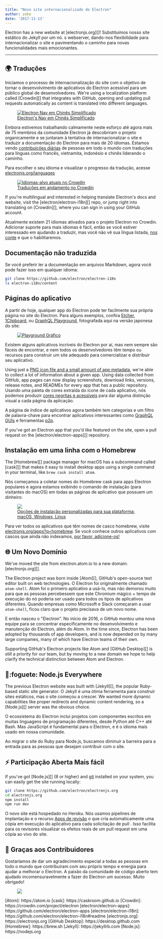 ```yaml
---
title: "Novo site internacionalizado do Electron"
author: zeke
date: '2017-11-13'
---
```


Electron has a new website at [electronjs.org][]! Substituímos nosso site estático do Jekyll por um nó. s webserver, dando-nos flexibilidade para internacionalizar o site e pavimentando o caminho para novas funcionalidades mais emocionantes.

---

## 🌍 Traduções

Iniciamos o processo de internacionalização do site com o objetivo de tornar o desenvolvimento de aplicativos do Electron acessível para um público global de desenvolvedores. We're using a localization platform called [Crowdin][] that integrates with GitHub, opening and updating pull requests automatically as content is translated into different languages.

<figure>
  <a href="https://electronjs.org/languages">
    <img src="https://user-images.githubusercontent.com/2289/32803530-a35ff774-c938-11e7-9b98-5c0cfb679d84.png" alt="Electron Nav em Chinês Simplificado">
    <figcaption>Electron's Nav em Chinês Simplificado</figcaption>
  </a>
</figure>

Embora estivemos trabalhando calmamente neste esforço até agora mais de 75 membros da comunidade Electron já descobriram o projeto organicamente e se juntaram à tentativa de internacionalizar o site e traduzir a documentação do Electron para mais de 20 idiomas. Estamos vendo [contribuições diárias](https://github.com/electron/electron-i18n/pulls?utf8=%E2%9C%93&q=is%3Apr%20author%3Aglotbot%20) de pessoas em todo o mundo com traduções para línguas como francês, vietnamita, indonésio e chinês liderando o caminho.

Para escolher o seu idioma e visualizar o progresso da tradução, acesse [electronjs.org/languages](https://electronjs.org/languages)

<figure>
  <a href="https://electronjs.org/languages">
    <img class="screenshot" src="https://user-images.githubusercontent.com/2289/32754734-e8e43c04-c886-11e7-9f34-f2da2bb4357b.png" alt="Idiomas-alvo atuais no Crowdin">
    <figcaption>Traduções em andamento no Crowdin</figcaption>
  </a>
</figure>

If you're multilingual and interested in helping translate Electron's docs and website, visit the [electron/electron-i18n][] repo, or jump right into translating on [Crowdin][], where you can sign in using your GitHub account.

Atualmente existem 21 idiomas ativados para o projeto Electron no Crowdin. Adicionar suporte para mais idiomas é fácil, então se você estiver interessado em ajudando a traduzir, mas você não vê sua língua listada, [nos conte](https://github.com/electron/electronjs.org/issues/new) e que o habilitaremos.

## Documentação não traduzida

Se você preferir ler a documentação em arquivos Markdown, agora você pode fazer isso em qualquer idioma:

```sh
git clone https://github.com/electron/electron-i18n
ls electron-i18n/content
```

## Páginas do aplicativo

A partir de hoje, qualquer app do Electron pode ter facilmente sua própria página no site do Electron. Para alguns exemplos, confira [Etcher](https://electronjs.org/apps/etcher), [1Clipboard](https://electronjs.org/apps/1clipboard), ou [GraphQL Playground](https://electronjs.org/apps/graphql-playground), fotografada aqui na versão japonesa do site:

<figure>
  <a href="https://electronjs.org/apps/graphql-playground">
    <img class="screenshot" src="https://user-images.githubusercontent.com/2289/32871096-f5043292-ca33-11e7-8d03-a6a157aa183d.png" alt="Playground Gráfico">
  </a>
</figure>

Existem alguns aplicativos incríveis do Electron por aí, mas nem sempre são fáceis de encontrar, e nem todos os desenvolvedores têm tempo ou recursos para construir um site adequado para comercializar e distribuir seu aplicativo.

Using just a [PNG icon file and a small amount of app metadata](https://github.com/electron/electron-apps/blob/master/contributing.md), we're able to collect a lot of information about a given app. Using data collected from GitHub, app pages can now display screenshots, download links, versions, release notes, and READMEs for every app that has a public repository. Usando uma paleta de cores extraída do ícone de cada aplicativo, nós podemos produzir [cores negritas e acessíveis](https://github.com/zeke/pick-a-good-color) para dar alguma distinção visual a cada página da aplicação.

A página de índice de aplicativos [](https://electronjs.org/apps) agora também tem categorias e um filtro de palavra-chave para encontrar aplicativos interessantes como [GraphQL GUIs](https://electronjs.org/apps?q=graphql) e ferramentas [p2p](https://electronjs.org/apps?q=graphql).

If you've got an Electron app that you'd like featured on the site, open a pull request on the [electron/electron-apps][] repository.

## Instalação em uma linha com o Homebrew

The [Homebrew][] package manager for macOS has a subcommand called [cask][] that makes it easy to install desktop apps using a single command in your terminal, like `brew cask install atom`.

Nós começamos a coletar nomes do Homebrew cask para apps Electron populares e agora estamos exibindo o comando de instalação (para visitantes do macOS) em todas as páginas de aplicativo que possuem um dinheiro:

<figure>
  <a href="https://electronjs.org/apps/dat">
   <img class="screenshot" src="https://user-images.githubusercontent.com/2289/32871246-c5ef6f2a-ca34-11e7-8eb4-3a5b93b91007.png">
   <figcaption>Opções de instalação personalizadas para sua plataforma: macOS, Windows, Linux</figcaption>
  </a>
</figure>

Para ver todos os aplicativos que têm nomes de casco homebrew, visite [electronjs.org/apps?q=homebrew](https://electronjs.org/apps?q=homebrew). Se você conhece outros aplicativos com cascos que ainda não indexamos, [por favor, adicione-os!](https://github.com/electron/electron-apps/blob/master/contributing.md)

## 🌐 Um Novo Domínio

We've moved the site from electron.atom.io to a new domain: [electronjs.org][].

The Electron project was born inside [Atom][], GitHub's open-source text editor built on web technologies. O Electron foi originalmente chamado `atom-shell`. Atom foi o primeiro aplicativo a usá-lo, mas não demorou muito para que as pessoas percebessem que este Chromium mágico + tempo de execução do nó poderia ser usado para todos os tipos de aplicativos diferentes. Quando empresas como Microsoft e Slack começaram a usar `atom-shell`, ficou claro que o projeto precisava de um novo nome.

E então nasceu o "Electron". No início de 2016, o GitHub montou uma nova equipe para se concentrar especificamente no desenvolvimento e manutenção do Electron, além do Atom. In the time since, Electron has been adopted by thousands of app developers, and is now depended on by many large companies, many of which have Electron teams of their own.

Supporting GitHub's Electron projects like Atom and [GitHub Desktop][] is still a priority for our team, but by moving to a new domain we hope to help clarify the technical distinction between Atom and Electron.

## 🐢:foguete: Node.js Everywhere

The previous Electron website was built with [Jekyll][], the popular Ruby-based static site generator. O Jekyll é uma ótima ferramenta para construir sites estáticos, mas o site começou a crescer. We wanted more dynamic capabilities like proper redirects and dynamic content rendering, so a [Node.js][] server was the obvious choice.

O ecossistema do Electron inclui projetos com componentes escritos em muitas linguagens de programação diferentes, desde Python até C++ até Bash. Mas JavaScript é fundamental para o Electron, e é o idioma mais usado em nossa comunidade.

Ao migrar o site do Ruby para Node.js, buscamos diminuir a barreira para a entrada para as pessoas que desejam contribuir com o site.

## ⚡ Participação Aberta Mais fácil

If you've got [Node.js][] (8 or higher) and [git](https://git-scm.org) installed on your system, you can easily get the site running locally:

```sh
git clone https://github.com/electron/electronjs.org
cd electronjs.org
npm install
npm run dev
```

O novo site está hospedado no Heroku. Nós usamos pipelines de implantação e o recurso [Apps de revisão](https://devcenter.heroku.com/articles/github-integration-review-apps) o que cria automaticamente uma cópia em execução do aplicativo para cada solicitação de pull . Isso facilita para os revisores visualizar os efeitos reais de um pull request em uma cópia ao vivo do site.

## 🙏 Graças aos Contribuidores

Gostaríamos de dar um agradecimento especial a todas as pessoas em todo o mundo que contribuíram com seu próprio tempo e energia para ajudar a melhorar o Electron. A paixão da comunidade de código aberto tem ajudado incomensuravelmente a fazer do Electron um sucesso. Muito obrigado!

<figure>
  <img src="https://user-images.githubusercontent.com/2289/32871386-92eaa4ea-ca35-11e7-9511-a746c7fbf2c4.png">
</figure>
[Atom]: https://atom.io
[cask]: https://caskroom.github.io
[Crowdin]: https://crowdin.com/project/electron
[electron/electron-apps]: https://github.com/electron/electron-apps
[electron/electron-i18n]: https://github.com/electron/electron-i18n#readme
[electronjs.org]: https://electronjs.org
[GitHub Desktop]: https://desktop.github.com
[Homebrew]: https://brew.sh
[Jekyll]: https://jekyllrb.com
[Node.js]: https://nodejs.org
